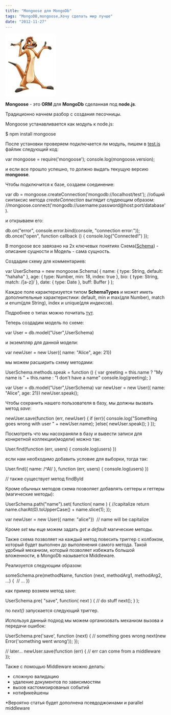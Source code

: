 ```yaml
---
title: "Mongoose для MongoDb"
tags: "MongoDB,mongoose,Хочу сделать мир лучше"
date: "2012-11-27"
---
```


![](images/mongoose.jpg "mongoose")

**Mongoose** - это **ORM** для **MongoDb** сделанная под **node.js**.

Традиционно начнем разбор с создания песочницы.

Mongoose устанавливается как модуль к node.js:

$ npm install mongoose

После установки проверяем подключается ли модуль, пишем в [test.js](https://stepansuvorov.com/blog/2012/11/%D0%BF%D0%B5%D1%81%D0%BE%D1%87%D0%BD%D0%B8%D1%86%D0%B0-%D0%B4%D0%BB%D1%8F-mongodb/) файлик следующий код:

var mongoose = require('mongoose');
console.log(mongoose.version);

и если все прошло успешно, то должно выдать текущую версию **mongoose**.

Чтобы подключится к базе, создаем соединение:

var db = mongoose.createConnection('mongodb://localhost/test');
//общий синтаксис метода _createConnection_ выглядит слудеющим образом:
//mongoose.connect('mongodb://username:password@host:port/database').

и открываем его:

db.on("error", console.error.bind(console, "connection error:"));
db.once("open", function callback () {
    console.log("Connected!")
});

В mongoose все завязано на 2х ключевых понятиях Схема([Schema](https://mongoosejs.com/docs/guide.html)) - описание сущности и Модель - сама сущность.

Создадим схему для комментариев:

var UserSchema = new mongoose.Schema( {
    name: { type: String, default: "hahaha" },
    age: { type: Number, min: 18, index: true },
    bio: { type: String, match: /\[a-z\]/ },
    date: { type: Date },
    buff: Buffer
} );

Каждое поле карактеризуется типом **SchemaTypes** и может иметь дополнительные характеристики: default, min и max(для Number), match и enum(для String), index и unique(для индексов).

Подробнее о типах можно почитать [тут](https://mongoosejs.com/docs/schematypes.html).

Теперь создадим модель по схеме:

var User = db.model("User",UserSchema)

и экземпляр для данной модели:

var newUser = new User({ name: "Alice", age: 21})

мы можем расширить схему методами:

UserSchema.methods.speak = function () {
    var greeting = this.name
        ? "My name is " + this.name
        : "I don't have a name"
    console.log(greeting);
}

var User = db.model("User",UserSchema)
var newUser = new User({ name: "Alice", age: 21})
newUser.speak();

Чтобы сохранить нашего пользователя в базу, мы должны вызвать метод _save_:

newUser.save(function (err, newUser) {
    if (err){
        console.log("Something goes wrong with user " + newUser.name);
    }else{
        newUser.speak();
    }
});

Посмотреть что мы насохраняли в базу и вывести записи для конкретной коллекции(модели) можно так:

User.find(function (err, users) {
        console.log(users)
    })

если нам необходимо добавить условие для выборки, тогда так:

User.find({ name: /^Al/ }, function (err, users) {
        console.log(users)
    })

// также существует метод findById

Кроме обычных методов схема позволяет добавлять сеттеры и геттеры (магические методы):

UserSchema.path("name").set(
    function( name ) {
        //capitalize
        return name.charAt(0).toUpperCase() + name.slice(1);
});

var newUser = new User({ name: "alice"})  //  name will be capitalize

Кроме _set_ мы еще можем задать _get_ и _default_ магические методы.

Также схема позволяет на каждый метод повесить триггер с колбэком, который будет выполнен до выполенения самого метода. Такой удобный механизм, который позволяет избежать большой вложенности, в MongoDb называется Middleware.

Реализуется следующим образом:

someSchema.pre(methodName,
    function (next, methodArg1, methodArg2, ...) { 
        // ...
    })

как пример возмем метод save:

UserSchema.pre( "save",
    function( next ) {
        // do stuff
        next();
    } );

по _next()_ запускается следующий триггер.

Используя данный подход мы можем организовать механизм вызова и передачи ошибок:

UserSchema.pre('save',
         function (next) {
             // something goes wrong
             next(new Error('something went wrong'));
});

// later...
newUser.save(function (err) {
    // err can come from a middleware
});

Также с помощью Middleware можно делать:

- сложную валидацию
- удаление документов по зависимостям
- вызов кастомизированых событий
- нотификейшены

\*Вероятно статья будет дополнена псевдоджоинами и parallel middleware
